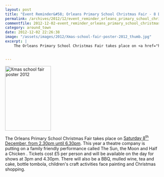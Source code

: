 ```yaml
---
layout: post
title: "Event Reminder&#58; Orleans Primary School Christmas Fair - 8 December 2012 "
permalink: /archives/2012/12/event_reminder_orleans_primary_school_christmas_fa.html
commentfile: 2012-12-02-event_reminder_orleans_primary_school_christmas_fa
category: around_town
date: 2012-12-02 22:26:38
image: "/assets/images/2012/Xmas-school-fair-poster-2012_thumb.jpg"
excerpt: |
    The Orleans Primary School Christmas Fair takes place on <a href="https://stmargarets.london/event/fair/200705143704">Saturday 8<sup>th</sup> December, from 2.30pm until 6.30pm</a>  This year a theatre company is putting on a family friendly performance called The Sun, the Moon and Half a Chicken .  Tickets cost &pound;5 per person and will be available on the day for shows at 3pm and 4.30pm.  There will also be a BBQ, mulled wine, tea and cake, bottle tombola, children's craft activities face painting and Christmas shopping.
    

---
```


<a href="/assets/images/2012/Xmas-school-fair-poster-2012.jpg" title="See larger version of - Xmas school fair poster 2012"><img src="/assets/images/2012/Xmas-school-fair-poster-2012_thumb.jpg" width="150" height="212" alt="Xmas school fair poster 2012" class="photo right" /></a>

The Orleans Primary School Christmas Fair takes place on [Saturday 8<sup>th</sup> December, from 2.30pm until 6.30pm](/event/fair/200705143704). This year a theatre company is putting on a family friendly performance called The Sun, the Moon and Half a Chicken . Tickets cost £5 per person and will be available on the day for shows at 3pm and 4.30pm. There will also be a BBQ, mulled wine, tea and cake, bottle tombola, children's craft activities face painting and Christmas shopping.

